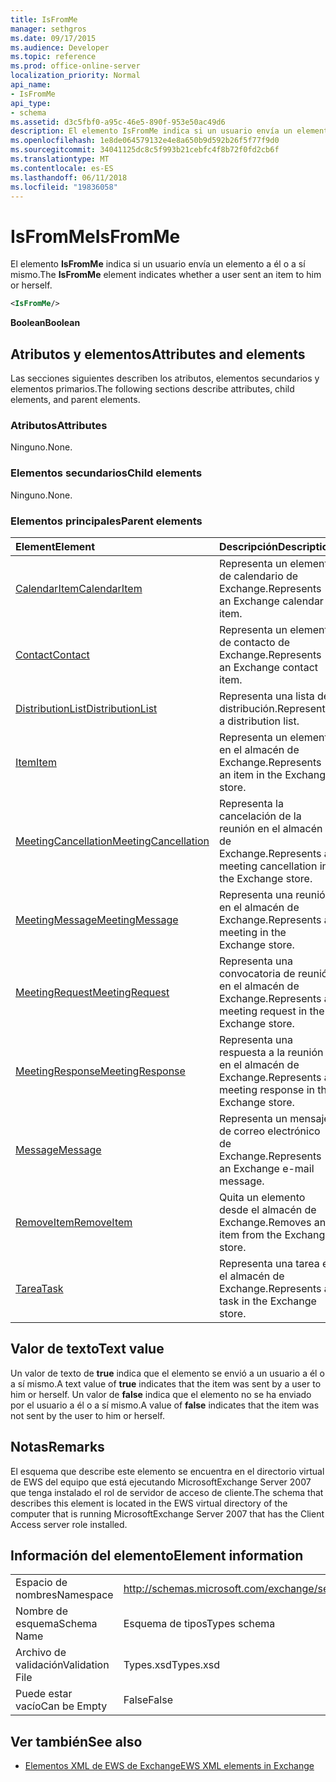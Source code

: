 ```yaml
---
title: IsFromMe
manager: sethgros
ms.date: 09/17/2015
ms.audience: Developer
ms.topic: reference
ms.prod: office-online-server
localization_priority: Normal
api_name:
- IsFromMe
api_type:
- schema
ms.assetid: d3c5fbf0-a95c-46e5-890f-953e50ac49d6
description: El elemento IsFromMe indica si un usuario envía un elemento a él o a sí mismo.
ms.openlocfilehash: 1e8de064579132e4e8a650b9d592b26f5f77f9d0
ms.sourcegitcommit: 34041125dc8c5f993b21cebfc4f8b72f0fd2cb6f
ms.translationtype: MT
ms.contentlocale: es-ES
ms.lasthandoff: 06/11/2018
ms.locfileid: "19836058"
---
```

# <a name="isfromme"></a><span data-ttu-id="63a58-103">IsFromMe</span><span class="sxs-lookup"><span data-stu-id="63a58-103">IsFromMe</span></span>

<span data-ttu-id="63a58-104">El elemento **IsFromMe** indica si un usuario envía un elemento a él o a sí mismo.</span><span class="sxs-lookup"><span data-stu-id="63a58-104">The **IsFromMe** element indicates whether a user sent an item to him or herself.</span></span> 
  
```xml
<IsFromMe/>
```

 <span data-ttu-id="63a58-105">**Boolean**</span><span class="sxs-lookup"><span data-stu-id="63a58-105">**Boolean**</span></span>
## <a name="attributes-and-elements"></a><span data-ttu-id="63a58-106">Atributos y elementos</span><span class="sxs-lookup"><span data-stu-id="63a58-106">Attributes and elements</span></span>

<span data-ttu-id="63a58-107">Las secciones siguientes describen los atributos, elementos secundarios y elementos primarios.</span><span class="sxs-lookup"><span data-stu-id="63a58-107">The following sections describe attributes, child elements, and parent elements.</span></span>
  
### <a name="attributes"></a><span data-ttu-id="63a58-108">Atributos</span><span class="sxs-lookup"><span data-stu-id="63a58-108">Attributes</span></span>

<span data-ttu-id="63a58-109">Ninguno.</span><span class="sxs-lookup"><span data-stu-id="63a58-109">None.</span></span>
  
### <a name="child-elements"></a><span data-ttu-id="63a58-110">Elementos secundarios</span><span class="sxs-lookup"><span data-stu-id="63a58-110">Child elements</span></span>

<span data-ttu-id="63a58-111">Ninguno.</span><span class="sxs-lookup"><span data-stu-id="63a58-111">None.</span></span>
  
### <a name="parent-elements"></a><span data-ttu-id="63a58-112">Elementos principales</span><span class="sxs-lookup"><span data-stu-id="63a58-112">Parent elements</span></span>

|<span data-ttu-id="63a58-113">**Element**</span><span class="sxs-lookup"><span data-stu-id="63a58-113">**Element**</span></span>|<span data-ttu-id="63a58-114">**Descripción**</span><span class="sxs-lookup"><span data-stu-id="63a58-114">**Description**</span></span>|
|:-----|:-----|
|[<span data-ttu-id="63a58-115">CalendarItem</span><span class="sxs-lookup"><span data-stu-id="63a58-115">CalendarItem</span></span>](calendaritem.md) <br/> |<span data-ttu-id="63a58-116">Representa un elemento de calendario de Exchange.</span><span class="sxs-lookup"><span data-stu-id="63a58-116">Represents an Exchange calendar item.</span></span>  <br/> |
|[<span data-ttu-id="63a58-117">Contact</span><span class="sxs-lookup"><span data-stu-id="63a58-117">Contact</span></span>](contact.md) <br/> |<span data-ttu-id="63a58-118">Representa un elemento de contacto de Exchange.</span><span class="sxs-lookup"><span data-stu-id="63a58-118">Represents an Exchange contact item.</span></span>  <br/> |
|[<span data-ttu-id="63a58-119">DistributionList</span><span class="sxs-lookup"><span data-stu-id="63a58-119">DistributionList</span></span>](distributionlist.md) <br/> |<span data-ttu-id="63a58-120">Representa una lista de distribución.</span><span class="sxs-lookup"><span data-stu-id="63a58-120">Represents a distribution list.</span></span>  <br/> |
|[<span data-ttu-id="63a58-121">Item</span><span class="sxs-lookup"><span data-stu-id="63a58-121">Item</span></span>](item.md) <br/> |<span data-ttu-id="63a58-122">Representa un elemento en el almacén de Exchange.</span><span class="sxs-lookup"><span data-stu-id="63a58-122">Represents an item in the Exchange store.</span></span>  <br/> |
|[<span data-ttu-id="63a58-123">MeetingCancellation</span><span class="sxs-lookup"><span data-stu-id="63a58-123">MeetingCancellation</span></span>](meetingcancellation.md) <br/> |<span data-ttu-id="63a58-124">Representa la cancelación de la reunión en el almacén de Exchange.</span><span class="sxs-lookup"><span data-stu-id="63a58-124">Represents a meeting cancellation in the Exchange store.</span></span>  <br/> |
|[<span data-ttu-id="63a58-125">MeetingMessage</span><span class="sxs-lookup"><span data-stu-id="63a58-125">MeetingMessage</span></span>](meetingmessage.md) <br/> |<span data-ttu-id="63a58-126">Representa una reunión en el almacén de Exchange.</span><span class="sxs-lookup"><span data-stu-id="63a58-126">Represents a meeting in the Exchange store.</span></span>  <br/> |
|[<span data-ttu-id="63a58-127">MeetingRequest</span><span class="sxs-lookup"><span data-stu-id="63a58-127">MeetingRequest</span></span>](meetingrequest.md) <br/> |<span data-ttu-id="63a58-128">Representa una convocatoria de reunión en el almacén de Exchange.</span><span class="sxs-lookup"><span data-stu-id="63a58-128">Represents a meeting request in the Exchange store.</span></span>  <br/> |
|[<span data-ttu-id="63a58-129">MeetingResponse</span><span class="sxs-lookup"><span data-stu-id="63a58-129">MeetingResponse</span></span>](meetingresponse.md) <br/> |<span data-ttu-id="63a58-130">Representa una respuesta a la reunión en el almacén de Exchange.</span><span class="sxs-lookup"><span data-stu-id="63a58-130">Represents a meeting response in the Exchange store.</span></span>  <br/> |
|[<span data-ttu-id="63a58-131">Message</span><span class="sxs-lookup"><span data-stu-id="63a58-131">Message</span></span>](message-ex15websvcsotherref.md) <br/> |<span data-ttu-id="63a58-132">Representa un mensaje de correo electrónico de Exchange.</span><span class="sxs-lookup"><span data-stu-id="63a58-132">Represents an Exchange e-mail message.</span></span>  <br/> |
|[<span data-ttu-id="63a58-133">RemoveItem</span><span class="sxs-lookup"><span data-stu-id="63a58-133">RemoveItem</span></span>](removeitem.md) <br/> |<span data-ttu-id="63a58-134">Quita un elemento desde el almacén de Exchange.</span><span class="sxs-lookup"><span data-stu-id="63a58-134">Removes an item from the Exchange store.</span></span>  <br/> |
|[<span data-ttu-id="63a58-135">Tarea</span><span class="sxs-lookup"><span data-stu-id="63a58-135">Task</span></span>](task.md) <br/> |<span data-ttu-id="63a58-136">Representa una tarea en el almacén de Exchange.</span><span class="sxs-lookup"><span data-stu-id="63a58-136">Represents a task in the Exchange store.</span></span>  <br/> |
   
## <a name="text-value"></a><span data-ttu-id="63a58-137">Valor de texto</span><span class="sxs-lookup"><span data-stu-id="63a58-137">Text value</span></span>

<span data-ttu-id="63a58-138">Un valor de texto de **true** indica que el elemento se envió a un usuario a él o a sí mismo.</span><span class="sxs-lookup"><span data-stu-id="63a58-138">A text value of **true** indicates that the item was sent by a user to him or herself.</span></span> <span data-ttu-id="63a58-139">Un valor de **false** indica que el elemento no se ha enviado por el usuario a él o a sí mismo.</span><span class="sxs-lookup"><span data-stu-id="63a58-139">A value of **false** indicates that the item was not sent by the user to him or herself.</span></span> 
  
## <a name="remarks"></a><span data-ttu-id="63a58-140">Notas</span><span class="sxs-lookup"><span data-stu-id="63a58-140">Remarks</span></span>

<span data-ttu-id="63a58-141">El esquema que describe este elemento se encuentra en el directorio virtual de EWS del equipo que está ejecutando MicrosoftExchange Server 2007 que tenga instalado el rol de servidor de acceso de cliente.</span><span class="sxs-lookup"><span data-stu-id="63a58-141">The schema that describes this element is located in the EWS virtual directory of the computer that is running MicrosoftExchange Server 2007 that has the Client Access server role installed.</span></span>
  
## <a name="element-information"></a><span data-ttu-id="63a58-142">Información del elemento</span><span class="sxs-lookup"><span data-stu-id="63a58-142">Element information</span></span>

|||
|:-----|:-----|
|<span data-ttu-id="63a58-143">Espacio de nombres</span><span class="sxs-lookup"><span data-stu-id="63a58-143">Namespace</span></span>  <br/> |http://schemas.microsoft.com/exchange/services/2006/types  <br/> |
|<span data-ttu-id="63a58-144">Nombre de esquema</span><span class="sxs-lookup"><span data-stu-id="63a58-144">Schema Name</span></span>  <br/> |<span data-ttu-id="63a58-145">Esquema de tipos</span><span class="sxs-lookup"><span data-stu-id="63a58-145">Types schema</span></span>  <br/> |
|<span data-ttu-id="63a58-146">Archivo de validación</span><span class="sxs-lookup"><span data-stu-id="63a58-146">Validation File</span></span>  <br/> |<span data-ttu-id="63a58-147">Types.xsd</span><span class="sxs-lookup"><span data-stu-id="63a58-147">Types.xsd</span></span>  <br/> |
|<span data-ttu-id="63a58-148">Puede estar vacío</span><span class="sxs-lookup"><span data-stu-id="63a58-148">Can be Empty</span></span>  <br/> |<span data-ttu-id="63a58-149">False</span><span class="sxs-lookup"><span data-stu-id="63a58-149">False</span></span>  <br/> |
   
## <a name="see-also"></a><span data-ttu-id="63a58-150">Ver también</span><span class="sxs-lookup"><span data-stu-id="63a58-150">See also</span></span>



- [<span data-ttu-id="63a58-151">Elementos XML de EWS de Exchange</span><span class="sxs-lookup"><span data-stu-id="63a58-151">EWS XML elements in Exchange</span></span>](ews-xml-elements-in-exchange.md)


